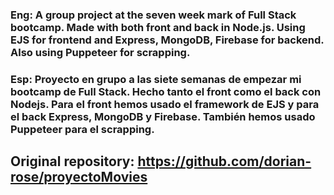 ### Eng: A group project at the seven week mark of Full Stack bootcamp. Made with both front and back in Node.js. Using EJS for frontend and Express, MongoDB, Firebase for backend. Also using Puppeteer for scrapping.

### Esp: Proyecto en grupo a las siete semanas de empezar mi bootcamp de Full Stack. Hecho tanto el front como el back con Nodejs. Para el front hemos usado el framework de EJS y para el back Express, MongoDB y Firebase. También hemos usado Puppeteer para el scrapping.

## Original repository: https://github.com/dorian-rose/proyectoMovies
